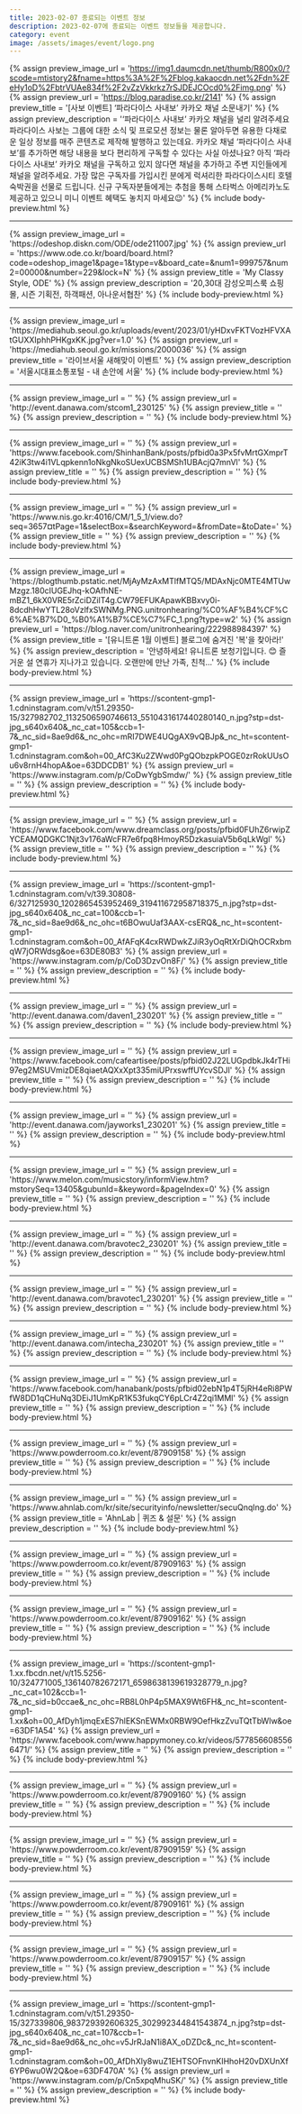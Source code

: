 ```yaml
---
title: 2023-02-07 종료되는 이벤트 정보
description: 2023-02-07에 종료되는 이벤트 정보들을 제공합니다.
category: event
image: /assets/images/event/logo.png
---
```

{% assign preview_image_url = 'https://img1.daumcdn.net/thumb/R800x0/?scode=mtistory2&fname=https%3A%2F%2Fblog.kakaocdn.net%2Fdn%2FeHy1oD%2FbtrVUAe834f%2F2vZzVkkrkz7rSJDEJCOcd0%2Fimg.png' %}
{% assign preview_url = 'https://blog.paradise.co.kr/2141' %}
{% assign preview_title = '[사보 이벤트] ‘파라다이스 사내보’ 카카오 채널 소문내기' %}
{% assign preview_description = '‘파라다이스 사내보’ 카카오 채널을 널리 알려주세요 파라다이스 사보는 그룹에 대한 소식 및 프로모션 정보는 물론 알아두면 유용한 다채로운 일상 정보를 매주 콘텐츠로 제작해 발행하고 있는데요. 카카오 채널 ‘파라다이스 사내보’를 추가하면 해당 내용을 보다 편리하게 구독할 수 있다는 사실 아셨나요? 아직 ‘파라다이스 사내보’ 카카오 채널을 구독하고 있지 않다면 채널을 추가하고 주변 지인들에게 채널을 알려주세요. 가장 많은 구독자를 가입시킨 분에게 럭셔리한 파라다이스시티 호텔 숙박권을 선물로 드립니다. 신규 구독자분들에게는 추첨을 통해 스타벅스 아메리카노도 제공하고 있으니 미니 이벤트 혜택도 놓치지 마세요😉' %}
{% include body-preview.html %}
<hr>{% assign preview_image_url = 'https://odeshop.diskn.com/ODE/ode211007.jpg' %}
{% assign preview_url = 'https://www.ode.co.kr/board/board.html?code=odeshop_image1&page=1&type=v&board_cate=&num1=999757&num2=00000&number=229&lock=N' %}
{% assign preview_title = 'My Classy Style, ODE' %}
{% assign preview_description = '20,30대 감성오피스룩 쇼핑몰, 시즌 기획전, 하객패션, 아나운서협찬' %}
{% include body-preview.html %}
<hr>{% assign preview_image_url = 'https://mediahub.seoul.go.kr/uploads/event/2023/01/yHDxvFKTVozHFVXAtGUXXIphhPHKgxKK.jpg?ver=1.0' %}
{% assign preview_url = 'https://mediahub.seoul.go.kr/missions/2000036' %}
{% assign preview_title = '라이브서울 새해맞이 이벤트' %}
{% assign preview_description = '서울시대표소통포털 - 내 손안에 서울' %}
{% include body-preview.html %}
<hr>{% assign preview_image_url = '' %}
{% assign preview_url = 'http://event.danawa.com/stcom1_230125' %}
{% assign preview_title = '' %}
{% assign preview_description = '' %}
{% include body-preview.html %}
<hr>{% assign preview_image_url = '' %}
{% assign preview_url = 'https://www.facebook.com/ShinhanBank/posts/pfbid0a3Px5fvMrtGXmprT42iK3tw4i1VLqpkenn1oNkgNkoSUexUCBSMSh1UBAcjQ7mnVl' %}
{% assign preview_title = '' %}
{% assign preview_description = '' %}
{% include body-preview.html %}
<hr>{% assign preview_image_url = '' %}
{% assign preview_url = 'https://www.nis.go.kr:4016/CM/1_5_1/view.do?seq=3657&currentPage=1&selectBox=&searchKeyword=&fromDate=&toDate=' %}
{% assign preview_title = '' %}
{% assign preview_description = '' %}
{% include body-preview.html %}
<hr>{% assign preview_image_url = 'https://blogthumb.pstatic.net/MjAyMzAxMTlfMTQ5/MDAxNjc0MTE4MTUwMzgz.180cIUGEJhq-kOAfhNE-mBZ1_6kX0VRE5rZciDZilT4g.CW79EFUKApawKBBxvy0i-8dcdhHwYTL28oVzlfxSWNMg.PNG.unitronhearing/%C0%AF%B4%CF%C6%AE%B7%D0_%B0%A1%B7%CE%C7%FC_1.png?type=w2' %}
{% assign preview_url = 'https://blog.naver.com/unitronhearing/222988984397' %}
{% assign preview_title = '[유니트론 1월 이벤트] 블로그에 숨겨진 '복'을 찾아라!' %}
{% assign preview_description = '안녕하세요! 유니트론 보청기입니다. 😊 즐거운 설 연휴가 지나가고 있습니다. 오랜만에 만난 가족, 친척...' %}
{% include body-preview.html %}
<hr>{% assign preview_image_url = 'https://scontent-gmp1-1.cdninstagram.com/v/t51.29350-15/327982702_1132506590746613_5510431617440280140_n.jpg?stp=dst-jpg_s640x640&amp;_nc_cat=105&amp;ccb=1-7&amp;_nc_sid=8ae9d6&amp;_nc_ohc=mRI7DWE4UQgAX9vQBJp&amp;_nc_ht=scontent-gmp1-1.cdninstagram.com&amp;oh=00_AfC3Ku2ZWwd0PgQObzpkPOGE0zrRokUUsOu6v8rnH4hopA&amp;oe=63DDCDB1' %}
{% assign preview_url = 'https://www.instagram.com/p/CoDwYgbSmdw/' %}
{% assign preview_title = '' %}
{% assign preview_description = '' %}
{% include body-preview.html %}
<hr>{% assign preview_image_url = '' %}
{% assign preview_url = 'https://www.facebook.com/www.dreamclass.org/posts/pfbid0FUhZ6rwipZYCEAMQDGKC1Njt3v176aWcFR7e6fpq8HmoyR5DzkasuiaV5b6qLkWgl' %}
{% assign preview_title = '' %}
{% assign preview_description = '' %}
{% include body-preview.html %}
<hr>{% assign preview_image_url = 'https://scontent-gmp1-1.cdninstagram.com/v/t39.30808-6/327125930_1202865453952469_319411672958718375_n.jpg?stp=dst-jpg_s640x640&amp;_nc_cat=100&amp;ccb=1-7&amp;_nc_sid=8ae9d6&amp;_nc_ohc=t6BOwuUaf3AAX-csERQ&amp;_nc_ht=scontent-gmp1-1.cdninstagram.com&amp;oh=00_AfAFqK4cxRWDwkZJiR3yOqRtXrDiQhOCRxbmqW7jORWdsg&amp;oe=63DE80B3' %}
{% assign preview_url = 'https://www.instagram.com/p/CoD3DzvOn8F/' %}
{% assign preview_title = '' %}
{% assign preview_description = '' %}
{% include body-preview.html %}
<hr>{% assign preview_image_url = '' %}
{% assign preview_url = 'http://event.danawa.com/daven1_230201' %}
{% assign preview_title = '' %}
{% assign preview_description = '' %}
{% include body-preview.html %}
<hr>{% assign preview_image_url = '' %}
{% assign preview_url = 'https://www.facebook.com/cafeartisee/posts/pfbid02J22LUGpdbkJk4rTHi97eg2MSUVmizDE8qiaetAQXxXpt335miUPrxswffUYcvSDJl' %}
{% assign preview_title = '' %}
{% assign preview_description = '' %}
{% include body-preview.html %}
<hr>{% assign preview_image_url = '' %}
{% assign preview_url = 'http://event.danawa.com/jayworks1_230201' %}
{% assign preview_title = '' %}
{% assign preview_description = '' %}
{% include body-preview.html %}
<hr>{% assign preview_image_url = '' %}
{% assign preview_url = 'https://www.melon.com/musicstory/informView.htm?mstorySeq=13405&gubunId=&keyword=&pageIndex=0' %}
{% assign preview_title = '' %}
{% assign preview_description = '' %}
{% include body-preview.html %}
<hr>{% assign preview_image_url = '' %}
{% assign preview_url = 'http://event.danawa.com/bravotec2_230201' %}
{% assign preview_title = '' %}
{% assign preview_description = '' %}
{% include body-preview.html %}
<hr>{% assign preview_image_url = '' %}
{% assign preview_url = 'http://event.danawa.com/bravotec1_230201' %}
{% assign preview_title = '' %}
{% assign preview_description = '' %}
{% include body-preview.html %}
<hr>{% assign preview_image_url = '' %}
{% assign preview_url = 'http://event.danawa.com/intecha_230201' %}
{% assign preview_title = '' %}
{% assign preview_description = '' %}
{% include body-preview.html %}
<hr>{% assign preview_image_url = '' %}
{% assign preview_url = 'https://www.facebook.com/hanabank/posts/pfbid02ebN1p4T5jRH4eRi8PWfW8DD1qCHuNq3DEiJ1UmKpR1K53fukqCY6pLCr4Z2qi1MMl' %}
{% assign preview_title = '' %}
{% assign preview_description = '' %}
{% include body-preview.html %}
<hr>{% assign preview_image_url = '' %}
{% assign preview_url = 'https://www.powderroom.co.kr/event/87909158' %}
{% assign preview_title = '' %}
{% assign preview_description = '' %}
{% include body-preview.html %}
<hr>{% assign preview_image_url = '' %}
{% assign preview_url = 'https://www.ahnlab.com/kr/site/securityinfo/newsletter/secuQnqIng.do' %}
{% assign preview_title = 'AhnLab | 퀴즈 &amp; 설문' %}
{% assign preview_description = '' %}
{% include body-preview.html %}
<hr>{% assign preview_image_url = '' %}
{% assign preview_url = 'https://www.powderroom.co.kr/event/87909163' %}
{% assign preview_title = '' %}
{% assign preview_description = '' %}
{% include body-preview.html %}
<hr>{% assign preview_image_url = '' %}
{% assign preview_url = 'https://www.powderroom.co.kr/event/87909162' %}
{% assign preview_title = '' %}
{% assign preview_description = '' %}
{% include body-preview.html %}
<hr>{% assign preview_image_url = 'https://scontent-gmp1-1.xx.fbcdn.net/v/t15.5256-10/324771005_136140782672171_6598638139619328779_n.jpg?_nc_cat=102&amp;ccb=1-7&amp;_nc_sid=b0ccae&amp;_nc_ohc=RB8L0hP4p5MAX9Wt6FH&amp;_nc_ht=scontent-gmp1-1.xx&amp;oh=00_AfDyh1jmqExES7hlEKSnEWMx0RBW9OefHkzZvuTQtTbWIw&amp;oe=63DF1A54' %}
{% assign preview_url = 'https://www.facebook.com/www.happymoney.co.kr/videos/5778566085566471/' %}
{% assign preview_title = '' %}
{% assign preview_description = '' %}
{% include body-preview.html %}
<hr>{% assign preview_image_url = '' %}
{% assign preview_url = 'https://www.powderroom.co.kr/event/87909160' %}
{% assign preview_title = '' %}
{% assign preview_description = '' %}
{% include body-preview.html %}
<hr>{% assign preview_image_url = '' %}
{% assign preview_url = 'https://www.powderroom.co.kr/event/87909159' %}
{% assign preview_title = '' %}
{% assign preview_description = '' %}
{% include body-preview.html %}
<hr>{% assign preview_image_url = '' %}
{% assign preview_url = 'https://www.powderroom.co.kr/event/87909161' %}
{% assign preview_title = '' %}
{% assign preview_description = '' %}
{% include body-preview.html %}
<hr>{% assign preview_image_url = '' %}
{% assign preview_url = 'https://www.powderroom.co.kr/event/87909157' %}
{% assign preview_title = '' %}
{% assign preview_description = '' %}
{% include body-preview.html %}
<hr>{% assign preview_image_url = 'https://scontent-gmp1-1.cdninstagram.com/v/t51.29350-15/327339806_983729392606325_302992344841543874_n.jpg?stp=dst-jpg_s640x640&amp;_nc_cat=107&amp;ccb=1-7&amp;_nc_sid=8ae9d6&amp;_nc_ohc=v5JrRJaN1i8AX_oDZDc&amp;_nc_ht=scontent-gmp1-1.cdninstagram.com&amp;oh=00_AfDhXly8wuZ1EHTSOFnvnKIHhoH20vDXUnXf6YP6wu0W2Q&amp;oe=63DF470A' %}
{% assign preview_url = 'https://www.instagram.com/p/Cn5xpqMhuSK/' %}
{% assign preview_title = '' %}
{% assign preview_description = '' %}
{% include body-preview.html %}